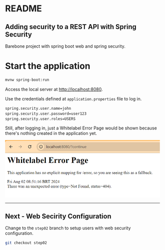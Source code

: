 # README

## Adding security to a REST API with Spring Security

Barebone project with spring boot web and spring security.

# Start the application

```bash
mvnw spring-boot:run
```

Access the local server at  [http://localhost:8080]().

Use the credentials defined at `application.properties` file to log in.

```bash
spring.security.user.name=john
spring.security.user.password=user123
spring.security.user.roles=USERS
```

Still, after logging in, just a Whitelabel Error Page would be shown because there's nothing created in the application yet.

![whitelabel error page](images/whitelabel-error-page.png)

----
## Next - Web Secirity Configuration

Change to the `step02` branch to setup users with web security configuration.

```bash
git checkout step02
```